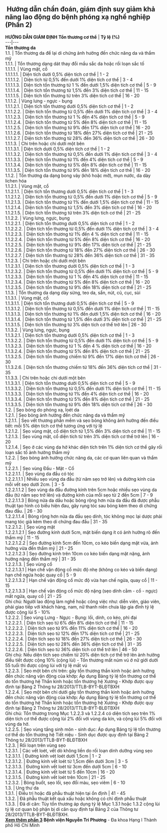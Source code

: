 ## ️ Hướng dẫn chẩn đoán, giám định suy giảm khả năng lao động do bệnh phóng xạ nghề nghiệp (Phần 2)

**HƯỚNG DẪN GIÁM ĐỊNH**
**Tổn thương cơ thể** |  **Tỷ lệ (%)**  
---|---  
**Tổn thương da**  
1.1. |  Tổn thương da để lại di chứng ảnh hưởng đến chức năng da và thẩm mỹ  
1.1.1. |  Tổn thương dạng dát thay đổi mầu sắc da hoặc rối loạn sắc tố  
1.1.1.1. |  Vùng mặt, cổ  
1.1.1.1.1. |  Diện tích dưới 0,5% diện tích cơ thể |  1 - 2  
1.1.1.1.2. |  Diện tích từ 0,5% đến dưới 1% diện tích cơ thể |  3 - 4  
1.1.1.1.3. |  Diện tích tổn thương từ 1 % đến dưới 1,5% diện tích cơ thể |  5 - 9  
1.1.1.1.4. |  Diện tích tổn thương từ 1,5% đến 3% diện tích cơ thể |  11 - 15  
1.1.1.1.5. |  Diện tích tổn thương từ trên 3% diện tích cơ thể |  16 - 20  
1.1.1.2. |  Vùng lưng - ngực - bụng  
1.1.1.2.1. |  Diện tích tổn thương dưới 0,5% diện tích cơ thể |  1 - 2  
1.1.1.2.2. |  Diện tích tổn thương từ 0,5% đến dưới 1% diện tích cơ thể |  3 - 4  
1.1.1.2.3. |  Diện tích tổn thương từ 1 % đến 4% diện tích cơ thể |  5 - 9  
1.1.1.2.4. |  Diện tích tổn thương từ 5% đến 8% diện tích cơ thể |  11 - 15  
1.1.1.2.5. |  Diện tích tổn thương từ 9% đến 17% diện tích cơ thể |  16 - 20  
1.1.1.2.6. |  Diện tích tổn thương từ 18% đến 27% diện tích cơ thể |  21 - 25  
1.1.1.2.7. |  Diện tích tổn thương từ 28% đến 36% diện tích cơ thể |  26 - 30  
1.1.1.3. |  Chi trên hoặc chi dưới một bên  
1.1.1.3.1. |  Diện tích dưới 0,5% diện tích cơ thể |  1 - 2  
1.1.1.3.2. |  Diện tích tổn thương từ 0,5% đến dưới 1% diện tích cơ thể |  3 - 4  
1.1.1.3.3. |  Diện tích tổn thương từ 1% đến 4% diện tích cơ thể |  5 - 9  
1.1.1.3.4. |  Diện tích tổn thương từ 5% đến 8% diện tích cơ thể |  11 - 15  
1.1.1.3.5. |  Diện tích tổn thương từ 9% đến 18% diện tích cơ thể |  16 - 20  
1.1.2. |  Tổn thương da dạng bong vảy (khô hoặc mỡ), mụn nước, da dày lichen hóa  
1.1.2.1. |  Vùng mặt, cổ  
1.1.2.1.1. |  Diện tích tổn thương dưới 0,5% diện tích cơ thể |  1 - 3  
1.1.2.1.2. |  Diện tích tổn thương từ 0,5% đến dưới 1% diện tích cơ thể |  5 - 9  
1.1.2.1.3. |  Diện tích tổn thương từ 1% đến dưới 1,5% diện tích cơ thể |  11 - 15  
1.1.2.1.4. |  Diện tích tổn thương từ 1,5% đến 3% diện tích cơ thể |  16 - 20  
1.1.2.1.5. |  Diện tích tổn thương từ trên 3% diện tích cơ thể |  21 - 25  
1.1.2.2. |  Vùng lưng, ngực, bụng  
1.1.2.2.1. |  Diện tích tổn thương dưới 0,5% diện tích cơ thể |  1 - 2  
1.1.2.2.2. |  Diện tích tổn thương từ 0,5% đến dưới 1% diện tích cơ thể |  3 - 4  
1.1.2.2.3. |  Diện tích tổn thương từ 1% đến 4 % diện tích cơ thể |  11 - 15  
1.1.2.2.4. |  Diện tích tổn thương từ 5% đến 8% diện tích cơ thể |  16 - 20  
1.1.2.2.5. |  Diện tích tổn thương từ 9% đến 17% diện tích cơ thể |  21 - 25  
1.1.2.2.6. |  Diện tích tổn thương từ 18% đến 27% diện tích cơ thể |  26 - 30  
1.1.2.2.7. |  Diện tích tổn thương từ 28% đến 36% diện tích cơ thể |  31 - 35  
1.1.2.3. |  Chi trên hoặc chi dưới một bên  
1.1.2.3.1. |  Diện tích tổn thương dưới 0,5% diện tích cơ thể |  1 - 3  
1.1.2.3.2. |  Diện tích tổn thương từ 0,5% đến dưới 1% diện tích cơ thể |  5 - 9  
1.1.2.3.3. |  Diện tích tổn thương từ 1 % đến 4% diện tích cơ thể |  11 - 15  
1.1.2.3.4. |  Diện tích tổn thương từ 5% đến 8% diện tích cơ thể |  16 - 20  
1.1.2.3.5. |  Diện tích tổn thương từ 9% đến 18% diện tích cơ thể |  21 - 25  
1.1.3. |  Tổn thương da dạng dày sừng, teo da, sẩn, nút, củ, cục, sùi  
1.1.3.1. |  Vùng mặt, cổ  
1.1.3.1.1. |  Diện tích tổn thương dưới 0,5% diện tích cơ thể |  5 - 9  
1.1.3.1.2. |  Diện tích tổn thương từ 0,5% đến dưới 1% diện tích cơ thể |  11 - 15  
1.1.3.1.3. |  Diện tích tổn thương từ 1% đến dưới 1,5% diện tích cơ thể |  16 - 20  
1.1.3.1.4. |  Diện tích tổn thương từ 1,5% đến dưới 3% diện tích cơ thể |  21 - 25  
1.1.3.1.5. |  Diện tích tổn thương từ 3% diện tích cơ thể trở lên |  26 - 30  
1.1.3.2. |  Vùng lưng, ngực, bụng  
1.1.3.2.1. |  Diện tích tổn thương dưới 0,5% diện tích cơ thể |  1 - 3  
1.1.3.2.2. |  Diện tích tổn thương từ 0,5% đến dưới 1% diện tích cơ thể |  5 - 9  
1.1.3.2.3. |  Diện tích tổn thương từ 1 % đến 4 % diện tích cơ thể |  16 - 20  
1.1.3.2.4. |  Diện tích tổn thương từ 5% đến 8% diện tích cơ thể |  21 - 25  
1.1.3.2.5. |  Diện tích tổn thương chiếm từ 9% đến 17% diện tích cơ thể |  26 - 30  
1.1.3.2.6. |  Diện tích tổn thương chiếm từ 18% đến 36% diện tích cơ thể |  31 - 35  
1.1.3.3. |  Chi trên hoặc chi dưới một bên  
1.1.3.3.1. |  Diện tích tổn thương dưới 0,5% diện tích cơ thể |  5 - 9  
1.1.3.3.2. |  Diện tích tổn thương từ 0,5% đến dưới 1% diện tích cơ thể |  11 - 15  
1.1.3.3.3. |  Diện tích tổn thương từ 1% đến 4% diện tích cơ thể |  16 - 20  
1.1.3.3.4. |  Diện tích tổn thương từ 5% đến 8% diện tích cơ thể |  21 - 25  
1.1.3.3.5. |  Diện tích tổn thương từ 9% đến 18% diện tích cơ thể |  26 - 30  
1.2. |  Sẹo bỏng do phóng xạ, loét da  
1.2.1. |  Sẹo bỏng ảnh hưởng đến chức năng da và thẩm mỹ  
1.2.1.1. |  Sẹo vết thương phần mềm và sẹo bỏng không ảnh hưởng đến điều tiết: mỗi 5% diện tích cơ thể tương ứng với tỷ lệ  
1.2.1.2. |  Sẹo vùng mặt, cổ diện tích từ 1,5% đến 3% diện tích cơ thể |  11 - 15  
1.2.1.3. |  Sẹo vùng mặt, cổ diện tích từ trên 3% diện tích cơ thể trở lên |  16 - 20  
1.2.1.4. |  Sẹo ở các vùng da hở khác diện tích trên 1% diện tích cơ thể gây rối loạn sắc tố ảnh hưởng thẩm mỹ  
1.2.2. |  Sẹo bỏng ảnh hưởng chức năng da, các cơ quan liên quan và thẩm mỹ  
1.2.2.1. |  Sẹo vùng Đầu - Mặt - Cổ  
1.2.2.1.1. |  Sẹo vùng da đầu có tóc  
1.2.2.1.1.1 |  Nhiều sẹo vùng da đầu (từ năm sẹo trở lên) và đường kính của mỗi vết sẹo dưới 2cm. |  3 - 5  
1.2.2.1.1.2 |  Sẹo vùng da đầu đường kính trên 5cm hoặc nhiều sẹo vùng da đầu (từ năm sẹo trở lên) và đường kính của mỗi sẹo từ 2 đến 5cm |  7 - 9  
1.2.2.1.1.3 |  Bỏng nửa da dầu hoặc bỏng rộng hơn nửa da đầu đã được phẫu thuật tạo hình có biểu hiện đau, gây rụng tóc sau bỏng kèm theo di chứng đau đầu. |  26 - 30  
1.2.2.1.1.4 |  Bỏng rộng hơn nửa da đầu sẹo dính, tóc không mọc lại dược phải mang tóc giả kèm theo di chứng đau đầu |  31 - 35  
1.2.2.1.2. |  Sẹo vùng mặt  
1.2.2.1.2.1 |  Sẹo đường kính dưới 5cm, mặt biến dạng ít có ảnh hưởng rõ đến thẩm mỹ |  11 - 15  
1.2.2.1.2.2 |  Sẹo đường kính 5cm đến 10cm, co kéo biến dạng mặt vừa, ảnh hưởng vừa đến thẩm mỹ |  21 - 25  
1.2.2.1.2.3 |  Sẹo đường kính trên 10cm co kéo biến dạng mặt nặng, ảnh hưởng nặng đến thẩm mỹ |  31 - 35  
1.2.2.1.3. |  Sẹo vùng cổ  
1.2.2.1.3.1 |  Hạn chế vận động cổ mức độ nhẹ (không co kéo và biến dạng) hạn chế ngứa hoặc quay cổ |  5 - 9  
1.2.2.1.3.2 |  Hạn chế vận động cổ mức độ vừa hạn chế ngửa, quay cổ |  11 - 15  
1.2.2.1.3.3 |  Hạn chế vận động cổ mức độ nặng (sẹo dính cằm - cổ - ngực) mất ngửa, quay cổ |  21 - 25  
Ghi chú: Người lao động làm nghề hoặc công việc như: diễn viên, giáo viên, phải giao tiếp với khách hàng, nam, nữ thanh niên chưa lập gia đình tỷ lệ được cộng lùi 5 - 10%  
1.2.2.2. |  Sẹo vùng Lưng - Ngực - Bụng: lồi, dính, co kéo, phì đại  
1.2.2.2.1. |  Diện tích sẹo từ 6% đến 8% diện tích cơ thể |  11 - 15  
1.2.2.2.2. |  Diện tích sẹo từ 9% đến 11% diện tích cơ thể |  16 - 20  
1.2.2.2.3. |  Diện tích sẹo từ 12% đến 17% diện tích cơ thể |  21 - 25  
1.2.2.2.4. |  Diện tích sẹo từ 18% đến 27% diện tích cơ thể |  26 - 30  
1.2.2.2.5. |  Diện tích sẹo từ 28% đến 36% diện tích cơ thể |  31 - 35  
1.2.2.2.6. |  Diện tích sẹo từ 36% diện tích cơ thể trở lên |  46 - 50  
Ghi chú: Nếu diện tích sẹo chiếm từ 20% diện tích cơ thể trở lên ảnh hưởng điều tiết được cộng 10% (cộng lùi) - Tổn thương mất núm vú ở nữ giới dưới 55 tuổi thì được cộng lùi với tỷ lệ mất vú  
1.2.2.3. |  Sẹo một bên chi trên: gây tổn thương thần kinh hoặc ảnh hưởng đến chức năng vận động của khớp: Áp dụng Bảng tỷ lệ tổn thương cơ thể do tổn thương hệ Thần kinh hoặc tổn thương hệ Xương - Khớp được quy định tại Bảng 2 Thông tư 28/2013/TTLB-BYT-BLĐTBXH  
1.2.2.4. |  Sẹo một bên chi dưới gây tổn thương thần kinh hoặc ảnh hưởng đến chức năng vận động của khớp: Áp dụng Bảng tỷ lệ tổn thương cơ thể do tổn thương hệ Thần kinh hoặc tổn thương hệ Xương - Khớp được quy định tại Bảng 2 Thông tư 28/2013/TTLB-BYT-BLĐTBXH  
Ghi chú: Tổn thương trong Mục 1.2.2.3 và 1.2.2.4 có diện tích sẹo trên 1% diện tích cơ thể được cộng lùi 2% đối với vùng da kín, và cộng lùi 5% đối với vùng da hở.  
1.2.2.5. |  Sẹo vùng tầng sinh môn - sinh dục: Áp dụng Bảng tỷ lệ tổn thương cơ thể do tổn thương hệ Tiết niệu - Sinh dục được quy định tại Bảng 2 Thông tư 28/2013/TTLB-BYT-BLĐTBXH  
1.2.3. |  Rối loạn trên vùng sẹo  
1.2.3.1. |  Các vết loét, vết dò không liền do rối loạn dinh dưỡng vùng sẹo  
1.2.3.1.1. |  Đường kính vét loét dưới 1,5cm |  1 - 2  
1.2.3.1.2. |  Đường kính vết loét từ 1,5cm đến dưới 3cm |  3 - 5  
1.2.3.1.3. |  Đường kính vết loét từ 3cm đến dưới 5cm |  6 - 10  
1.2.3.1.4. |  Đường kính vết loét từ 5 đến 10cm |  16 - 20  
1.2.3.1.5. |  Đường kính vết loét trên 10cm |  21 - 25  
1.2.3.2. |  Bỏng buốt, sẹo lồi, sẹo đổi màu, sẹo viêm |  6 - 10  
1.3. |  Ung thư da  
1.3.1. |  Điều trị hoặc đã phẫu thuật hiện tại ổn định |  41 - 45  
1.3.2. |  Đã phẫu thuật kết quả xấu hoặc không có chỉ định phẫu thuật  
1.3.3. |  Đã di căn: Tùy tổn thương áp dụng tỷ lệ Mục 1.3.1 hoặc 1.3.2 cộng lùi tỷ lệ cơ quan bộ phận bị di căn quy định tại Bảng 2 của Thông tư 28/2013/TTLB-BYT-BLĐTBXH.  
[**Xem thêm phần 3**](https://bvnguyentriphuong.com.vn/benh-nghe-nghiep/huong-dan-chan-doan-giam-dinh-suy-giam-kha-nang-lao-dong-do-benh-phong-xa-nghe-nghiep-phan-3)
**Bệnh viện Nguyễn Tri Phương** - Đa khoa Hạng I Thành phố Hồ Chí Minh
